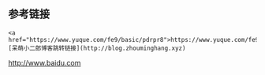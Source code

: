 ## 参考链接
    <a href="https://www.yuque.com/fe9/basic/pdrpr8">https://www.yuque.com/fe9/basic/pdrpr8</a>
    [呆萌小二郎博客跳转链接](http://blog.zhouminghang.xyz)
<http://www.baidu.com>
